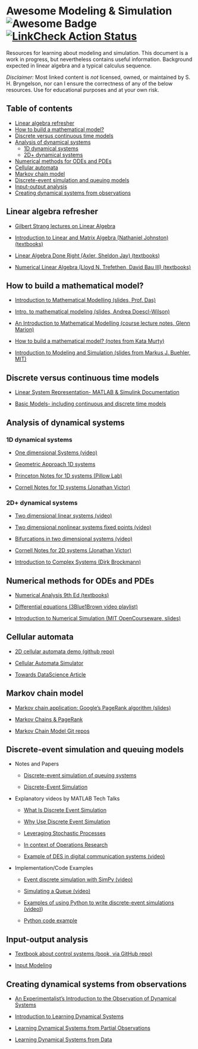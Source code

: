 # Awesome Modeling & Simulation <img src="https://cdn.rawgit.com/sindresorhus/awesome/d7305f38d29fed78fa85652e3a63e154dd8e8829/media/badge.svg" alt="Awesome Badge"/> [![LinkCheck Action Status](https://github.com/comp-physics/awesome-modeling-simulation/workflows/LinkChecker/badge.svg)](https://github.com/comp-physics/awesome-modeling-simulation/actions)

Resources for learning about modeling and simulation.
This document is a work in progress, but nevertheless contains useful information.
Background expected in linear algebra and a typical calculus sequence.

_Disclaimer:_ Most linked content is _not_ licensed, owned, or maintained by S. H. Bryngelson, nor can I ensure the correctness of any of the below resources. 
Use for educational purposes and at your own risk.

## Table of contents 

<!-- START doctoc generated TOC please keep comment here to allow auto update -->
<!-- DON'T EDIT THIS SECTION, INSTEAD RE-RUN doctoc TO UPDATE -->


- [Linear algebra refresher](#linear-algebra-refresher)
- [How to build a mathematical model?](#how-to-build-a-mathematical-model)
- [Discrete versus continuous time models](#discrete-versus-continuous-time-models)
- [Analysis of dynamical systems](#analysis-of-dynamical-systems)
  - [1D dynamical systems](#1d-dynamical-systems)
  - [2D+ dynamical systems](#2d-dynamical-systems)
- [Numerical methods for ODEs and PDEs](#numerical-methods-for-odes-and-pdes)
- [Cellular automata](#cellular-automata)
- [Markov chain model](#markov-chain-model)
- [Discrete-event simulation and queuing models](#discrete-event-simulation-and-queuing-models)
- [Input-output analysis](#input-output-analysis)
- [Creating dynamical systems from observations](#creating-dynamical-systems-from-observations)

<!-- END doctoc generated TOC please keep comment here to allow auto update -->

## Linear algebra refresher 

- [Gilbert Strang lectures on Linear Algebra ](https://www.youtube.com/playlist?list=PL49CF3715CB9EF31D)

- [Introduction to Linear and Matrix Algebra (Nathaniel Johnston) (textbooks)](https://link.springer.com/book/10.1007/978-3-030-52811-9)

- [Linear Algebra Done Right (Axler, Sheldon Jay) (textbooks)](https://linear.axler.net/)

- [Numerical Linear Algebra (Lloyd N. Trefethen, David Bau III) (textbooks)](https://www.amazon.com/Numerical-Linear-Algebra-Lloyd-Trefethen/dp/0898713617)

## How to build a mathematical model?

- [Introduction to Mathematical Modelling (slides, Prof. Das)](https://www.slideshare.net/arupparia/introduction-to-mathematical-modelling-42588379)

- [Intro. to mathematical modeling (slides, Andrea Doescl-Wilson)](https://jvanderw.une.edu.au/Lecture1_IntroToMathModelling.pdf)

- [An Introduction to Mathematical Modelling (course lecture notes, Glenn Marion)](https://people.maths.bris.ac.uk/~madjl/course_text.pdf)

- [How to build a mathematical model? (notes from Kata Murty)](http://www-personal.umich.edu/~murty/510/510slides1.pdf)

- [Introduction to Modeling and Simulation (slides from Markus J. Buehler, MIT)](https://ocw.mit.edu/courses/3-021j-introduction-to-modeling-and-simulation-spring-2012/resources/mit3_021js12_p1_l1/)

## Discrete versus continuous time models

- [Linear System Representation- MATLAB & Simulink Documentation](https://www.mathworks.com/help/control/linear-system-modeling.html?s_tid=CRUX_lftnav)

- [Basic Models- including continuous and discrete time models](https://www.mathworks.com/help/control/fixed-coefficient-models.html)

## Analysis of dynamical systems

### 1D dynamical systems

- [One dimensional Systems (video)](https://www.youtube.com/watch?v=YNIm2Op7UPg)

- [Geometric Approach 1D systems](http://www.ccs.fau.edu/~fuchs/pub/Huys_nonlin.pdf)

- [Princeton Notes for 1D systems (Pillow Lab)](http://pillowlab.princeton.edu/teaching/mathtools21fall/notes/notes_Dynamics.pdf)

- [Cornell Notes for 1D systems (Jonathan Victor)](http://www-users.med.cornell.edu/~jdvicto/jdv/mathcourse1617/mathcourse1617_Drover.pdf)

### 2D+ dynamical systems

- [Two dimensional linear systems (video)](https://www.youtube.com/watch?v=QrHRaA93Nrg)

- [Two dimensional nonlinear systems fixed points (video)](https://www.youtube.com/watch?v=9yh9DmNqdk4)

- [Bifurcations in two dimensional systems (video)](https://www.youtube.com/watch?v=oqKAVqe71vw)

- [Cornell Notes for 2D systems (Jonathan Victor)](http://www-users.med.cornell.edu/~jdvicto/jdv/mathcourse1617/mathcourse1617_Boie.pdf)

- [Introduction to Complex Systems (Dirk Brockmann)](https://rocs.hu-berlin.de/courses/complex-systems-2021/script/2-d-systems/)

## Numerical methods for ODEs and PDEs

- [Numerical Analysis 9th Ed (textbooks)](https://www.amazon.com/Numerical-Analysis-9th-Book-Only/dp/B0059JHM6M)

- [Differential equations (3Blue1Brown video playlist)](https://www.youtube.com/playlist?list=PLZHQObOWTQDNPOjrT6KVlfJuKtYTftqH6)

- [Introduction to Numerical Simulation (MIT OpenCourseware, slides)](https://ocw.mit.edu/courses/6-336j-introduction-to-numerical-simulation-sma-5211-fall-2003/pages/lecture-notes/)

## Cellular automata

- [2D cellular automata demo (github repo)](https://github.com/Chakazul/Lenia) 

- [Cellular Automata Simulator](https://www.fourmilab.ch/cellab/manual/chap1.html)

- [Towards DataScience Article](https://towardsdatascience.com/algorithmic-beauty-an-introduction-to-cellular-automata-f53179b3cf8f)

## Markov chain model

- [Markov chain application: Google’s PageRank algorithm (slides)](https://www2.math.upenn.edu/~kazdan/312F12/JJ/MarkovChains/markov_google.pdf)

- [Markov Chains & PageRank](https://disco.ethz.ch/courses/fs16/ti2/lecture/chapter11.pdf)

- [Markov Chain Model Git repos](https://github.com/topics/markov-chain-model)

## Discrete-event simulation and queuing models

- Notes and Papers

  - [Discrete-event simulation of queuing systems](https://phyweb.physics.nus.edu.sg/~phytaysc/articles/queue.pdf)
  
  - [Discrete-Event Simulation](https://www.cs.bu.edu/faculty/matta/Teaching/cs655-papers/shankar-des.pdf)

- Explanatory videos by MATLAB Tech Talks

  - [What Is Discrete Event Simulation](https://www.youtube.com/watch?v=21WQB0E-6-M)

  - [Why Use Discrete Event Simulation](https://www.youtube.com/watch?v=adkeGlcqBAo)

  - [Leveraging Stochastic Processes](https://www.youtube.com/watch?v=3EiniZbyeV0)

  - [In context of Operations Research](https://www.youtube.com/watch?v=YkUT3fFrjpg)
  
  - [Example of DES in digital communication systems (video)](https://www.youtube.com/watch?v=w6SSng58DEw)

- Implementation/Code Examples

  - [Event discrete simulation with SimPy (video)](https://www.youtube.com/watch?v=Bk91DoAEcjY)

  - [Simulating a Queue (video)](https://www.youtube.com/watch?v=WEA8m3j-Jqk)
  
  - [Examples of using Python to write discrete-event simulations (video)](https://www.youtube.com/watch?v=0KvA92ykPKI))

  - [Python code example](https://github.com/mwong009/simulation)

## Input-output analysis

- [Textbook about control systems (book, via GitHub repo)](https://github.com/lugh56/control-and-system-book)

- [Input Modeling](https://softwaresim.com/blog/input-modeling-as-a-foundation-for-simulation/)

## Creating dynamical systems from observations

  - [An Experimentalist’s Introduction to the Observation of Dynamical Systems](https://www.worldscientific.com/doi/10.1142/9789814415729_0012)
  
  - [Introduction to Learning Dynamical Systems](https://cs.brown.edu/research/ai/dynamics/tutorial/Documents/DynamicalSystems.html)

  - [Learning Dynamical Systems from Partial Observations](https://arxiv.org/pdf/1902.11136.pdf)

  - [Learning Dynamical Systems from Data](https://www.sciencedirect.com/science/article/pii/S0167278922002500)
